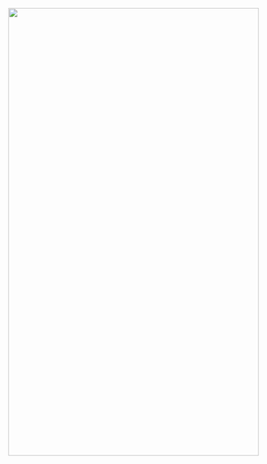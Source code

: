 <img style="width: 100%;height: 900px;"
  src="https://cdn.jsdelivr.net/gh/SaajanM/SaajanM@f3283172a8e03c9169553562b25743d76fc430a0/website.svg?sanitize=true">